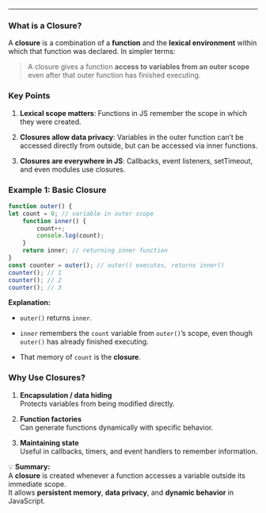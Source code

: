 
---

### **What is a Closure?**

A **closure** is a combination of a **function** and the **lexical environment** within which that function was declared. In simpler terms:

> A closure gives a function **access to variables from an outer scope** even after that outer function has finished executing.

### **Key Points**

1. **Lexical scope matters**: Functions in JS remember the scope in which they were created.
    
2. **Closures allow data privacy**: Variables in the outer function can’t be accessed directly from outside, but can be accessed via inner functions.
    
3. **Closures are everywhere in JS**: Callbacks, event listeners, setTimeout, and even modules use closures.

### **Example 1: Basic Closure**

```js
function outer() {     
let count = 0; // variable in outer scope     
	function inner() {         
		count++;         
		console.log(count);     
	}     
	return inner; // returning inner function 
}  
const counter = outer(); // outer() executes, returns inner() 
counter(); // 1 
counter(); // 2 
counter(); // 3
```

**Explanation:**

- `outer()` returns `inner`.
    
- `inner` remembers the `count` variable from `outer()`’s scope, even though `outer()` has already finished executing.
    
- That memory of `count` is the **closure**.

### **Why Use Closures?**

1. **Encapsulation / data hiding**  
    Protects variables from being modified directly.
    
2. **Function factories**  
    Can generate functions dynamically with specific behavior.
    
3. **Maintaining state**  
    Useful in callbacks, timers, and event handlers to remember information.
    

💡 **Summary:**  
A **closure** is created whenever a function accesses a variable outside its immediate scope.  
It allows **persistent memory**, **data privacy**, and **dynamic behavior** in JavaScript.